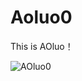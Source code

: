 # Aoluo0
This is AOluo！

![AOluo0](https://github.com/XYiYiYiYiYiYiYi/Aoluo0/assets/108056537/c1179688-440f-491d-b939-28089b737ac5)
